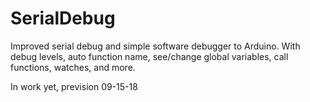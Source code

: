 # SerialDebug
Improved serial debug and simple software debugger to Arduino.
With debug levels, auto function name, see/change global variables, call functions, watches, and more.

In work yet, prevision 09-15-18
